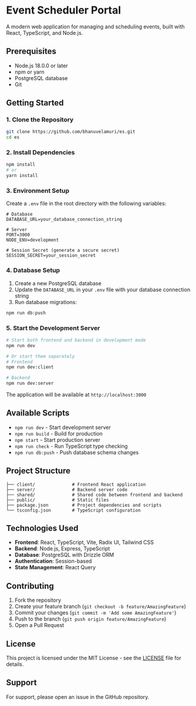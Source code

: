 # Event Scheduler Portal

A modern web application for managing and scheduling events, built with React, TypeScript, and Node.js.

## Prerequisites

- Node.js 18.0.0 or later
- npm or yarn
- PostgreSQL database
- Git

## Getting Started

### 1. Clone the Repository

```bash
git clone https://github.com/bhanuvelamuri/es.git
cd es
```

### 2. Install Dependencies

```bash
npm install
# or
yarn install
```

### 3. Environment Setup

Create a `.env` file in the root directory with the following variables:

```env
# Database
DATABASE_URL=your_database_connection_string

# Server
PORT=3000
NODE_ENV=development

# Session Secret (generate a secure secret)
SESSION_SECRET=your_session_secret
```

### 4. Database Setup

1. Create a new PostgreSQL database
2. Update the `DATABASE_URL` in your `.env` file with your database connection string
3. Run database migrations:

```bash
npm run db:push
```

### 5. Start the Development Server

```bash
# Start both frontend and backend in development mode
npm run dev

# Or start them separately
# Frontend
npm run dev:client

# Backend
npm run dev:server
```

The application will be available at `http://localhost:3000`

## Available Scripts

- `npm run dev` - Start development server
- `npm run build` - Build for production
- `npm start` - Start production server
- `npm run check` - Run TypeScript type checking
- `npm run db:push` - Push database schema changes

## Project Structure

```
├── client/              # Frontend React application
├── server/              # Backend server code
├── shared/              # Shared code between frontend and backend
├── public/              # Static files
├── package.json         # Project dependencies and scripts
└── tsconfig.json        # TypeScript configuration
```

## Technologies Used

- **Frontend**: React, TypeScript, Vite, Radix UI, Tailwind CSS
- **Backend**: Node.js, Express, TypeScript
- **Database**: PostgreSQL with Drizzle ORM
- **Authentication**: Session-based
- **State Management**: React Query

## Contributing

1. Fork the repository
2. Create your feature branch (`git checkout -b feature/AmazingFeature`)
3. Commit your changes (`git commit -m 'Add some AmazingFeature'`)
4. Push to the branch (`git push origin feature/AmazingFeature`)
5. Open a Pull Request

## License

This project is licensed under the MIT License - see the [LICENSE](LICENSE) file for details.

## Support

For support, please open an issue in the GitHub repository.
